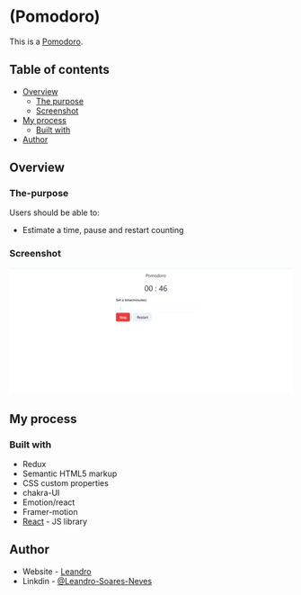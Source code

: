 # (Pomodoro)

This is a [Pomodoro](https://leandro-pixel.github.io/Pomodoro/). 

## Table of contents

- [Overview](#overview)
  - [The purpose](#The-purpose)
  - [Screenshot](#screenshot)
- [My process](#my-process)
  - [Built with](#built-with)
- [Author](#author)

## Overview

### The-purpose

Users should be able to:

- Estimate a time, pause and restart counting


### Screenshot

![Pomodoro screenshot](./src/assets/pomodoro.png)

## My process

### Built with

- Redux
- Semantic HTML5 markup
- CSS custom properties
- chakra-UI
- Emotion/react
- Framer-motion
- [React](https://reactjs.org/) - JS library


## Author

- Website - [Leandro](https://leandro-pixel.github.io/React-Portfolio/)
- Linkdin - [@Leandro-Soares-Neves](https://www.linkedin.com/in/leandro-soares-neves/)

